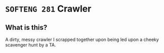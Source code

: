 # `SOFTENG 281` Crawler

## What is this?

A dirty, messy crawler I scrapped together upon being led upon a cheeky scavenger hunt by a TA.